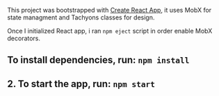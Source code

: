 This project was bootstrapped with [Create React App](https://github.com/facebook/create-react-app), it uses MobX for state managment and Tachyons classes for design.

Once I initialized React app, i ran `npm eject` script in order enable MobX decorators.

## To install dependencies, run: `npm install`

## 2. To start the app, run: `npm start`